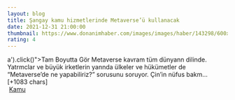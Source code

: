 ```yaml
--- 
layout: blog
title: Şangay kamu hizmetlerinde Metaverse’ü kullanacak
date: 2021-12-31 21:00:00
thumbnail: https://www.donanimhaber.com/images/images/haber/143298/600x338sangay-kamu-hizmetlerinde-metaverse-kullanacak.jpg
rating: 4
---
```

a').click()"&gt;Tam Boyutta Gör
Metaverse kavram tüm dünyann dilinde. Yatrmclar ve büyük irketlerin yannda ülkeler ve hükümetler de “Metaverse’de ne yapabiliriz?” sorusunu soruyor. Çin’in nüfus bakm… [+1083 chars]</br>&nbsp;<a href="">Kamu</a>